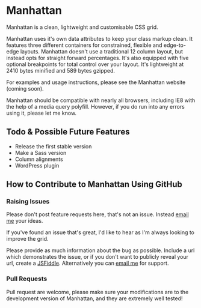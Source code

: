 # Manhattan

Manhattan is a clean, lightweight and customisable CSS grid.

Manhattan uses it's own data attributes to keep your class markup clean. It features three different containers for constrained, flexible and edge-to-edge layouts. Manhattan doesn't use a traditional 12 column layout, but instead opts for straight forward percentages. It's also equipped with five optional breakpoints for total control over your layout. It's lightweight at 2410 bytes minified and 589 bytes gzipped.

For examples and usage instructions, please see the Manhattan website (coming soon).

Manhattan should be compatible with nearly all browsers, including IE8 with the help of a media query polyfill. However, if you do run into any errors using it, please let me know.

## Todo & Possible Future Features

* Release the first stable version
* Make a Sass version
* Column alignments
* WordPress plugin

## How to Contribute to Manhattan Using GitHub

### Raising Issues

Please don't post feature requests here, that's not an issue. Instead [email me](mailto:adam@adchsm.me) your ideas.

If you've found an issue that's great, I'd like to hear as I'm always looking to improve the grid.

Please provide as much information about the bug as possible. Include a url which demonstrates the issue, or if you don't want to publicly reveal your url, create a [JSFiddle](http://jsfiddle.net/). Alternatively you can [email me](mailto:adam@adchsm.me) for support.

### Pull Requests

Pull request are welcome, please make sure your modifications are to the development version of Manhattan, and they are extremely well tested!